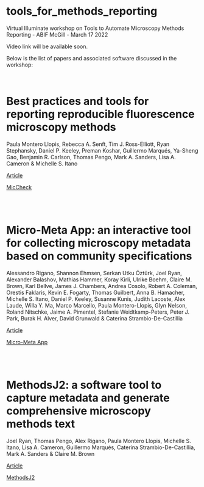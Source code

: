 # tools_for_methods_reporting
Virtual Illuminate workshop on Tools to Automate Microscopy Methods Reporting - ABIF McGill - March 17 2022


Video link will be available soon.


Below is the list of papers and associated software discussed in the workshop:


<br>

# Best practices and tools for reporting reproducible fluorescence microscopy methods

Paula Montero Llopis, Rebecca A. Senft, Tim J. Ross-Elliott, Ryan Stephansky, Daniel P. Keeley, Preman Koshar, Guillermo Marqués, Ya-Sheng Gao, Benjamin R. Carlson, Thomas Pengo, Mark A. Sanders, Lisa A. Cameron & Michelle S. Itano 

[Article](https://www.nature.com/articles/s41592-021-01156-w)


[MicCheck](https://rebecca-senft.shinyapps.io/MicCheck/)



<br>

<br>

# Micro-Meta App: an interactive tool for collecting microscopy metadata based on community specifications

Alessandro Rigano, Shannon Ehmsen, Serkan Utku Öztürk, Joel Ryan, Alexander Balashov, Mathias Hammer, Koray Kirli, Ulrike Boehm, Claire M. Brown, Karl Bellve, James J. Chambers, Andrea Cosolo, Robert A. Coleman, Orestis Faklaris, Kevin E. Fogarty, Thomas Guilbert, Anna B. Hamacher, Michelle S. Itano, Daniel P. Keeley, Susanne Kunis, Judith Lacoste, Alex Laude, Willa Y. Ma, Marco Marcello, Paula Montero-Llopis, Glyn Nelson, Roland Nitschke, Jaime A. Pimentel, Stefanie Weidtkamp-Peters, Peter J. Park, Burak H. Alver, David Grunwald & Caterina Strambio-De-Castillia

[Article](https://www.nature.com/articles/s41592-021-01315-z)


[Micro-Meta App](https://github.com/WU-BIMAC/MicroMetaApp-Electron/releases/tag/1.6.19-b1-1)


<br>

<br>

# MethodsJ2: a software tool to capture metadata and generate comprehensive microscopy methods text

Joel Ryan, Thomas Pengo, Alex Rigano, Paula Montero Llopis, Michelle S. Itano, Lisa A. Cameron, Guillermo Marqués, Caterina Strambio-De-Castillia, Mark A. Sanders & Claire M. Brown

[Article](https://www.nature.com/articles/s41592-021-01290-5)



[MethodsJ2](https://github.com/ABIF-McGill/MethodsJ2])





